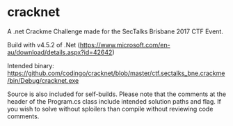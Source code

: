 # cracknet
A .net Crackme Challenge made for the SecTalks Brisbane 2017 CTF Event.

Build with v4.5.2 of .Net (https://www.microsoft.com/en-au/download/details.aspx?id=42642)

Intended binary: https://github.com/codingo/cracknet/blob/master/ctf.sectalks_bne.crackme/bin/Debug/cracknet.exe

Source is also included for self-builds. Please note that the comments at the header of the Program.cs class include intended solution paths and flag. If you wish to solve without sploilers than compile without reviewing code comments.
